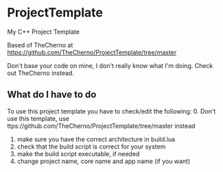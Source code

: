 # ProjectTemplate
My C++ Project Template

Based of TheCherno at https://github.com/TheCherno/ProjectTemplate/tree/master

Don't base your code on mine, I don't really know what I'm doing. Check out TheCherno instead.

## What do I have to do
To use this project template you have to check/edit the following:
0. Don't use this template, use ttps://github.com/TheCherno/ProjectTemplate/tree/master instead
1. make sure you have the correct architecture in build.lua
2. check that the build script is correct for your system
3. make the build script executable, if needed
4. change project name, core name and app name (if you want)